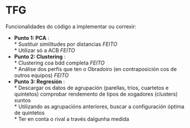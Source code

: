 # TFG

Funcionalidades do código a implementar ou correxir:
  - **Punto 1: PCA** : <br>
        * Sustituir similitudes por distancias *FEITO* <br>
        * Utilizar só a ACB *FEITO* <br>
  - **Punto 2: Clustering** : <br>
        * Clustering coa bdd completa *FEITO* <br>
        * Análise dos perfís que ten o Obradoiro (en contraposición cos de outros equipos) *FEITO* <br>
  - **Punto 3: Regresión** : <br>
        * Descargar os datos de agrupación (parellas, tríos, cuartetos e quintetos) comprobar rendemento de tipos de xogadores (clusters) xuntos <br>
        * Utilizando as agrupacións anteriores, buscar a configuración óptima de quintetos <br>
        * Ter en conta o rival a través dalgunha medida <br>
